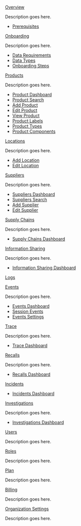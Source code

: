 [Overview](overview.md)

Description goes here.

- [Prerequisites](overview.md)

[Onboarding](onboarding.md)

Description goes here.

- [Data Requirements](onboarding.md#data-requirements)
- [Data Types](onboarding.md#data-types)
- [Onboarding Steps](onboarding.md#onboarding-steps)

[Products](products.md)

Description goes here.

- [Product Dashboard](products-dashboard.md)
- [Product Search](products-search.md)
- [Add Product](products-add.md)
- [Edit Product](products-edit.md)
- [View Product](products-view.md)
- [Product Labels](products-labels.md)
- [Product Types](products-types.md)
- [Product Components](products-components.md)

[Locations](locations.md)

Description goes here.

- [Add Location](locations-add.md)
- [Edit Location](locations-edit.md)

[Suppliers](suppliers.md)

Description goes here.

- [Suppliers Dashboard](suppliers-dashboard.md)
- [Suppliers Search](suppliers-search.md)
- [Add Supplier](suppliers-add.md)
- [Edit Supplier](suppliers-edit.md)

[Supply Chains](supplychains.md)

Description goes here.

- [Supply Chains Dashboard](supplychains-dashboard.md)

[Information Sharing](informationsharing.md)

Description goes here.

- [Information Sharing Dashboard](suppliers-dashboard.md)

[Logs](logs.md)

[Events](events.md)

Description goes here.

- [Events Dashboard](events-dashboard.md)
- [Session Events](events-sessionevents.md)
- [Events Settings](events-eventsettings.md)

[Trace](trace.md)

Description goes here.

- [Trace Dashboard](trace-dashboard.md)

[Recalls](recalls.md)

Description goes here.

- [Recalls Dashboard](recalls-dashboard.md)

[Incidents](incidents.md)
- [Incidents Dashboard](incidents-dashboard.md)

[Investigations](investigations.md)

Description goes here.

- [Investigations Dashboard](investigations-dashboard.md)

[Users](users.md)

Description goes here.

[Roles](roles.md)

Description goes here.

[Plan](plan.md)

Description goes here.

[Billing](billing.md)

Description goes here.

[Organization Settings](organizationsettings.md)

Description goes here.







